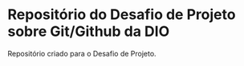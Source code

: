 # Repositório do Desafio de Projeto sobre Git/Github da DIO
Repositório criado para o Desafio de Projeto. 
